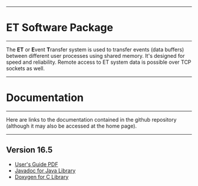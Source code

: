 ----------------------------
# **ET Software Package**
----------------------------

The **ET** or **E**vent **T**ransfer system is used to transfer events (data buffers)
between different user processes using shared memory. It's designed
for speed and reliability. Remote access to ET system data is possible
over TCP sockets as well.
 

-----------------------------
# **Documentation**
----------------------------

Here are links to the documentation contained in the github repository
(although it may also be accessed at the home page).

___________________________
## **Version 16.5**

* [User's Guide PDF](https://jeffersonlab.github.io/et/doc/users_guide/ET_Users_Guide.pdf)
* [Javadoc for Java Library](https://jeffersonlab.github.io/et/doc/javadoc/index.html)
* [Doxygen for C Library](https://jeffersonlab.github.io/et/doc/doxygen/C/html/index.html)

